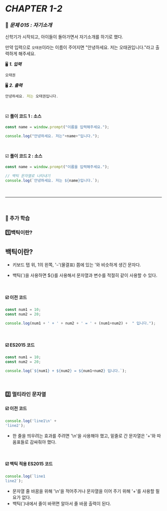 # _CHAPTER 1-2_

###  :pencil: ​_문제 015 : 자기소개_

신학기가 시작되고, 아이들이 돌아가면서 자기소개를 하기로 했다.

만약 입력으로 `오태권`이라는 이름이 주어지면 "안녕하세요. 저는 오태권입니다."라고 출력하게 해주세요.

:desktop_computer: ***1. 입력***

```javascript
오태권
```

:desktop_computer: ***2. 출력***

```javascript
안녕하세요. 저는 오태권입니다.
```

<br>

:ballot_box_with_check: **풀이 코드 1 : 소스**

```javascript
const name = window.prompt("이름을 입력해주세요.");

console.log("안녕하세요. 저는"+name+"입니다.");
```

<br>

:ballot_box_with_check: **풀이 코드 2 : 소스**

```javascript
const name = window.prompt("이름을 입력해주세요.");

// 백틱 문자열로 나타내기
console.log(`안녕하세요. 저는 ${name}입니다.`);
```

<br>

---

<br>

### :diamond_shape_with_a_dot_inside: 추가 학습

###  :one: ​백틱이란?

## 백틱이란?

- 키보드 탭 위, 1의 왼쪽, '`~`'(물결표) 쯤에 있는 '와 비슷하게 생긴 문자다.

- 백틱(`)을 사용하면 ${}를 사용해서 문자열과 변수를 적절히 같이 사용할 수 있다.

<br>

#### :ballot_box_with_check: 이전 코드

```javascript
const num1 = 10;
const num2 = 20;

console.log(num1 + ' + ' + num2 + ' = ' + (num1+num2) +  " 입니다.");
```

<br>

#### :ballot_box_with_check: ES2015 코드

```javascript
const num1 = 10;
const num2 = 20;

console.log(`${num1} + ${num2} = ${num1+num2} 입니다.`);
```

<br>

###  :two: ​멀티라인 문자열

#### :ballot_box_with_check: 이전 코드

```javascript
console.log('line1\n' +
'line2');
```

- 한 줄을 띄우려는 효과를 주려면 '\n'을 사용해야 했고, 밑줄로 간 문자열은 '+'와 따옴표들로 감싸줘야 했다.

<br>

#### :ballot_box_with_check: 백틱 적용 ES2015 코드

```javascript
console.log(`line1
line2`);
```

- 문자열 줄 바꿈을 위해 '\n'을 적어주거나 문자열을 이어 주기 위해 '+'를 사용할 필요가 없다.
- 백틱(`)내에서 줄이 바뀌면 알아서 줄 바꿈 출력이 된다.